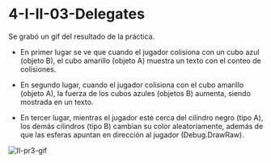 # 4-I-II-03-Delegates

Se grabó un gif del resultado de la práctica.

* En primer lugar se ve que cuando el jugador colisiona con un cubo azul (objeto B), el cubo amarillo (objeto A) muestra un texto con el conteo de colisiones.

* En segundo lugar, cuando el jugador colisiona con el cubo amarillo (objeto A), la fuerza de los cubos azules (objetos B) aumenta, siendo mostrada en un texto.

* En tercer lugar, mientras el jugador esté cerca del cilindro negro (tipo A), los demás cilindros (tipo B) cambian su color aleatoriamente, además de que las esferas apuntan en dirección al jugador (Debug.DrawRaw).


![II-pr3-gif](https://user-images.githubusercontent.com/72818703/140425073-9fd2ee4d-27a1-4b90-8b9a-0808de367a0b.gif)
